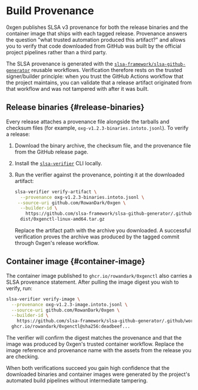 # Build Provenance

0xgen publishes SLSA v3 provenance for both the release binaries and the
container image that ships with each tagged release. Provenance answers the
question "what trusted automation produced this artifact?" and allows you to
verify that code downloaded from GitHub was built by the official project
pipelines rather than a third party.

The SLSA provenance is generated with the
[`slsa-framework/slsa-github-generator`](https://github.com/slsa-framework/slsa-github-generator)
reusable workflows. Verification therefore rests on the trusted
signer/builder principle: when you trust the GitHub Actions workflow that the
project maintains, you can validate that a release artifact originated from
that workflow and was not tampered with after it was built.

## Release binaries {#release-binaries}

Every release attaches a provenance file alongside the tarballs and checksum
files (for example, `oxg-v1.2.3-binaries.intoto.jsonl`). To verify a release:

1. Download the binary archive, the checksum file, and the provenance file from
   the GitHub release page.
2. Install the [`slsa-verifier`](https://github.com/slsa-framework/slsa-verifier)
   CLI locally.
3. Run the verifier against the provenance, pointing it at the downloaded
   artifact:

   ```bash
   slsa-verifier verify-artifact \
     --provenance oxg-v1.2.3-binaries.intoto.jsonl \
    --source-uri github.com/RowanDark/0xgen \
     --builder-id \
       https://github.com/slsa-framework/slsa-github-generator/.github/workflows/generic-post-build-provenance@v1.10.0 \
     dist/0xgenctl-linux-amd64.tar.gz
   ```

   Replace the artifact path with the archive you downloaded. A successful
   verification proves the archive was produced by the tagged commit through
   0xgen's release workflow.

## Container image {#container-image}

The container image published to `ghcr.io/rowandark/0xgenctl` also carries a SLSA
provenance statement. After pulling the image digest you wish to verify, run:

```bash
slsa-verifier verify-image \
  --provenance oxg-v1.2.3-image.intoto.jsonl \
  --source-uri github.com/RowanDark/0xgen \
  --builder-id \
    https://github.com/slsa-framework/slsa-github-generator/.github/workflows/container-post-push-provenance@v1.10.0 \
  ghcr.io/rowandark/0xgenctl@sha256:deadbeef...
```

The verifier will confirm the digest matches the provenance and that the image
was produced by 0xgen's trusted container workflow. Replace the image reference
and provenance name with the assets from the release you are checking.

When both verifications succeed you gain high confidence that the downloaded
binaries and container images were generated by the project's automated build
pipelines without intermediate tampering.
